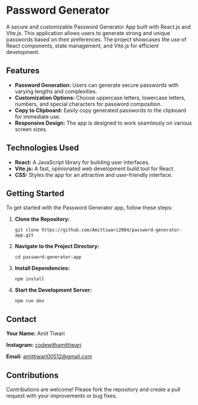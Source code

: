  <h1>Password Generator</h1>

   <p>A secure and customizable Password Generator App built with React.js and Vite.js. This application allows users to generate strong and unique passwords based on their preferences. The project showcases the use of React components, state management, and Vite.js for efficient development.</p>

  <h2>Features</h2>
    <ul>
        <li><strong>Password Generation:</strong> Users can generate secure passwords with varying lengths and complexities.</li>
        <li><strong>Customization Options:</strong> Choose uppercase letters, lowercase letters, numbers, and special characters for password composition.</li>
        <li><strong>Copy to Clipboard:</strong> Easily copy generated passwords to the clipboard for immediate use.</li>
        <li><strong>Responsive Design:</strong> The app is designed to work seamlessly on various screen sizes.</li>
    </ul>

  <h2>Technologies Used</h2>
    <ul>
        <li><strong>React:</strong> A JavaScript library for building user interfaces.</li>
        <li><strong>Vite.js:</strong> A fast, opinionated web development build tool for React.</li>
        <li><strong>CSS:</strong> Styles the app for an attractive and user-friendly interface.</li>
    </ul>
    <h2>Getting Started</h2>
    <p>To get started with the Password Generator app, follow these steps:</p>
    <ol>
        <li><strong>Clone the Repository:</strong>
            <pre><code>git clone https://github.com/Amittiwari2004/password-generator-app.git</code></pre>
        </li>
        <li><strong>Navigate to the Project Directory:</strong>
            <pre><code>cd password-generator-app</code></pre>
        </li>
        <li><strong>Install Dependencies:</strong>
            <pre><code>npm install</code></pre>
        </li>
        <li><strong>Start the Development Server:</strong>
            <pre><code>npm run dev</code></pre>
        </li>
    </ol>

  <h2>Contact</h2>
    <p><strong>Your Name:</strong> Amit Tiwari</p>
    <p><strong>Instagram:</strong> <a href="https://instagram.com/codewithamittiwari" target="_blank">codewithamittiwari</a></p>
    <p><strong>Email:</strong> <a href="mailto:amittiwari00512@gmail.com">amittiwari00512@gmail.com</a></p>

  <h2>Contributions</h2>
    <p>Contributions are welcome! Please fork the repository and create a pull request with your improvements or bug fixes.</p>
